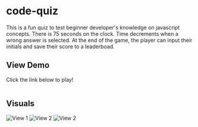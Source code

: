 # code-quiz

This is a fun quiz to test beginner developer's knowledge on javascript concepts. There is 75 seconds on the clock. Time decrements when a wrong answer is selected. At the end of the game, the player can input their initials and save their score to a leaderboad. 

## View Demo

Click the link below to play!

```https://mascarelloa.github.io/code-quiz/.
```

## Visuals

<img src="/assets/jsquiz1.png" alt="View  1"/>
<img src="/assets/jsquiz2.png" alt="View  2"/>
<img src="/assets/jsquiz3.png" alt="View  2"/>
